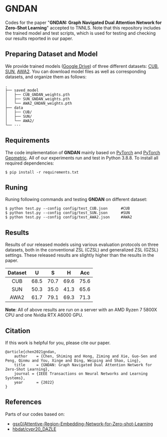 # GNDAN
<!-- ![](imgs/model.jpeg) -->
Codes for the paper "**GNDAN: Graph Navigated Dual Attention Network for Zero-Shot Learning**" accepted to TNNLS. Note that this repository includes the trained model and test scripts, which is used for testing and checking our results reported in our paper.

## Preparing Dataset and Model
We provide trained models ([Google Drive](https://drive.google.com/drive/folders/1RjzIVQ9YykhOusAcjM9QHlMp5W_iaQoY?usp=sharing)) of three different datasets: [CUB](http://www.vision.caltech.edu/visipedia/CUB-200-2011.html), [SUN](http://cs.brown.edu/~gmpatter/sunattributes.html), [AWA2](http://cvml.ist.ac.at/AwA2/). You can download model files as well as corresponding datasets, and organize them as follows: 
```
.
├── saved_model
│   ├── CUB_GNDAN_weights.pth
│   ├── SUN_GNDAN_weights.pth
│   └── AWA2_GNDAN_weights.pth
├── data
│   ├── CUB/
│   ├── SUN/
│   └── AWA2/
└── ···
```
## Requirements
The code implementation of **GNDAN** mainly based on [PyTorch](https://pytorch.org/) and [PyTorch Geometric](https://pytorch-geometric.readthedocs.io/en/latest/). All of our experiments run and test in Python 3.8.8. To install all required dependencies:
```
$ pip install -r requirements.txt
```
## Runing
Runing following commands and testing **GNDAN** on different dataset: 
```
$ python test.py --config config/test_CUB.json      #CUB
$ python test.py --config config/test_SUN.json      #SUN
$ python test.py --config config/test_AWA2.json     #AWA2
```

## Results
Results of our released models using various evaluation protocols on three datasets, both in the conventional ZSL (CZSL) and generalized ZSL (GZSL) settings. These released results are slightly higher than the results in the paper.

| Dataset | U | S | H | Acc |
| :-----: | :-----: | :-----: | :-----: | :-----: |
| CUB | 68.5 | 70.7 | 69.6 | 75.6 |
| SUN | 50.3 | 35.0 | 41.3 | 65.6 |
| AWA2 | 61.7 | 79.1 | 69.3 | 71.3 |

**Note**: All of above results are run on a server with an AMD Ryzen 7 5800X CPU and one Nvidia RTX A6000 GPU.

## Citation
If this work is helpful for you, please cite our paper.

```
@article{chen2021gndan,
    author    = {Chen, Shiming and Hong, Ziming and Xie, Guo-Sen and Peng, Qinmu and You, Xinge and Ding, Weiping and Shao, Ling},
    title     = {GNDAN: Graph Navigated Dual Attention Network for Zero-Shot Learning},
    journal = {IEEE Transactions on Neural Networks and Learning Systems},
    year      = {2022}
}
```

## References
Parts of our codes based on:
* [gsx0/Attentive-Region-Embedding-Network-for-Zero-shot-Learning](https://github.com/gsx0/Attentive-Region-Embedding-Network-for-Zero-shot-Learning)
* [hbdat/cvpr20_DAZLE](https://github.com/hbdat/cvpr20_DAZLE)
